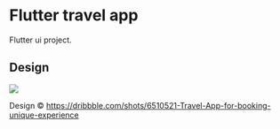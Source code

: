 # Flutter travel app

Flutter ui project.

## Design

<img src="https://cdn.dribbble.com/users/2137652/screenshots/6510521/travel_app__background_.png" > 

Design ©️ https://dribbble.com/shots/6510521-Travel-App-for-booking-unique-experience
